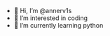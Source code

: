 - 👋 Hi, I’m @annerv1s
- 👀 I’m interested in coding
- 🌱 I’m currently learning python


<!---
annerv1s/annerv1s is a ✨ special ✨ repository because its `README.md` (this file) appears on your GitHub profile.
You can click the Preview link to take a look at your changes.
--->
